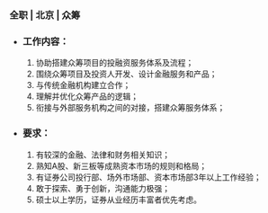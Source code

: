 ### 全职 | 北京 | 众筹

* ### 工作内容：

  1. 协助搭建众筹项目的投融资服务体系及流程；
  2. 围绕众筹项目及投资人开发、设计金融服务和产品；
  3. 与传统金融机构建立合作；
  4. 理解并优化众筹产品的逻辑；
  5. 衔接与外部服务机构之间的对接，搭建众筹服务体系；

* ### 要求：

  1. 有较深的金融、法律和财务相关知识；
  2. 熟知A股、新三板等成熟资本市场的规则和格局；
  3. 有证券公司投行部、场外市场部、资本市场部3年以上工作经验；
  4. 敢于探索、勇于创新，沟通能力极强；
  5. 硕士以上学历，证券从业经历丰富者优先考虑。